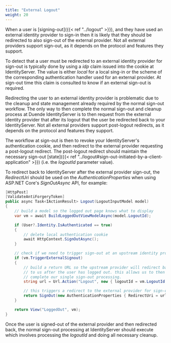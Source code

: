```yaml
---
title: "External Logout"
weight: 20
---
```


When a user is [signing-out]({{< ref "../logout" >}}), and they have used an external identity provider to sign-in then it is likely that they should be redirected to also sign-out of the external provider.
Not all external providers support sign-out, as it depends on the protocol and features they support.

To detect that a user must be redirected to an external identity provider for sign-out is typically done by using a *idp* claim issued into the cookie at IdentityServer.
The value is either *local* for a local sing-in or the scheme of the corresponding authentication handler used for an external provider.
At sign-out time this claim is consulted to know if an external sign-out is required.

Redirecting the user to an external identity provider is problematic due to the cleanup and state management already required by the normal sign-out workflow.
The only way to then complete the normal sign-out and cleanup process at Duende IdentityServer is to then request from the external identity provider that after its logout that the user be redirected back to your IdentityServer.
Not all external providers support post-logout redirects, as it depends on the protocol and features they support.

The workflow at sign-out is then to revoke your IdentityServer's authentication cookie, and then redirect to the external provider requesting a post-logout redirect.
The post-logout redirect should maintain the necessary sign-out [state]({{< ref "../logout#sign-out-initiated-by-a-client-application" >}}) (i.e. the *logoutId* parameter value).

To redirect back to IdentityServer after the external provider sign-out, the *RedirectUri* should be used on the *AuthenticationProperties* when using ASP.NET Core's *SignOutAsync* API, for example:

```cs
[HttpPost]
[ValidateAntiForgeryToken]
public async Task<IActionResult> Logout(LogoutInputModel model)
{
    // build a model so the logged out page knows what to display
    var vm = await BuildLoggedOutViewModelAsync(model.LogoutId);

    if (User?.Identity.IsAuthenticated == true)
    {
        // delete local authentication cookie
        await HttpContext.SignOutAsync();
    }

    // check if we need to trigger sign-out at an upstream identity provider
    if (vm.TriggerExternalSignout)
    {
        // build a return URL so the upstream provider will redirect back
        // to us after the user has logged out. this allows us to then
        // complete our single sign-out processing.
        string url = Url.Action("Logout", new { logoutId = vm.LogoutId });

        // this triggers a redirect to the external provider for sign-out
        return SignOut(new AuthenticationProperties { RedirectUri = url }, vm.ExternalAuthenticationScheme);
    }

    return View("LoggedOut", vm);
}
```

Once the user is signed-out of the external provider and then redirected back, the normal sign-out processing at IdentityServer should execute which involves processing the *logoutId* and doing all necessary cleanup.
